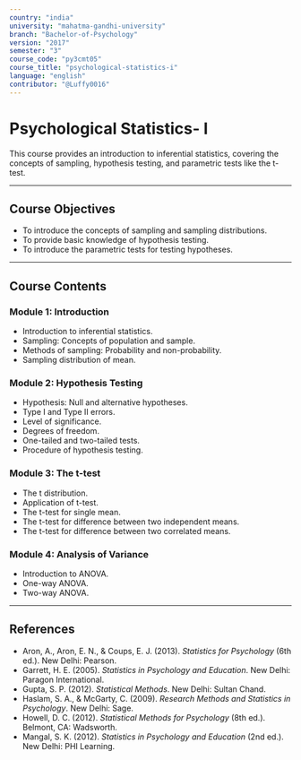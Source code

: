```yaml
---
country: "india"
university: "mahatma-gandhi-university"
branch: "Bachelor-of-Psychology"
version: "2017"
semester: "3"
course_code: "py3cmt05"
course_title: "psychological-statistics-i"
language: "english"
contributor: "@Luffy0016"
---
```

# Psychological Statistics- I

This course provides an introduction to inferential statistics, covering the concepts of sampling, hypothesis testing, and parametric tests like the t-test.

---
## Course Objectives

* To introduce the concepts of sampling and sampling distributions.
* To provide basic knowledge of hypothesis testing.
* To introduce the parametric tests for testing hypotheses.

---
## Course Contents

### Module 1: Introduction  
* Introduction to inferential statistics.
* Sampling: Concepts of population and sample.
* Methods of sampling: Probability and non-probability.
* Sampling distribution of mean.

### Module 2: Hypothesis Testing  
* Hypothesis: Null and alternative hypotheses.
* Type I and Type II errors.
* Level of significance.
* Degrees of freedom.
* One-tailed and two-tailed tests.
* Procedure of hypothesis testing.

### Module 3: The t-test  
* The t distribution.
* Application of t-test.
* The t-test for single mean.
* The t-test for difference between two independent means.
* The t-test for difference between two correlated means.

### Module 4: Analysis of Variance  
* Introduction to ANOVA.
* One-way ANOVA.
* Two-way ANOVA.

---
## References
* Aron, A., Aron, E. N., & Coups, E. J. (2013). *Statistics for Psychology* (6th ed.). New Delhi: Pearson.
* Garrett, H. E. (2005). *Statistics in Psychology and Education*. New Delhi: Paragon International.
* Gupta, S. P. (2012). *Statistical Methods*. New Delhi: Sultan Chand.
* Haslam, S. A., & McGarty, C. (2009). *Research Methods and Statistics in Psychology*. New Delhi: Sage.
* Howell, D. C. (2012). *Statistical Methods for Psychology* (8th ed.). Belmont, CA: Wadsworth.
* Mangal, S. K. (2012). *Statistics in Psychology and Education* (2nd ed.). New Delhi: PHI Learning.